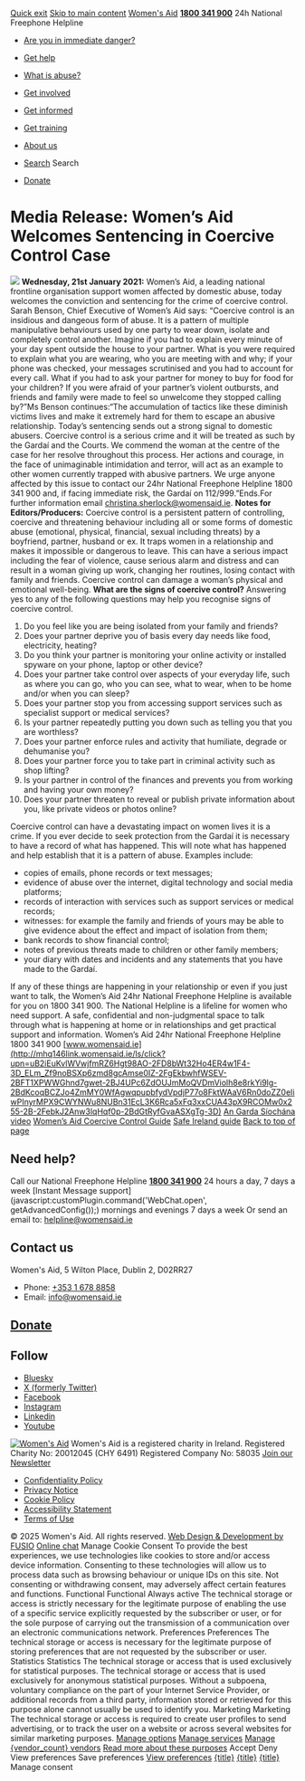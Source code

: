 [Quick exit](https://www.womensaid.ie/get-informed/news-events/media-releases/womens-aid-welcomes-sentencing-in-coercive-control-case/#exit)
[Skip to main content](https://www.womensaid.ie/get-informed/news-events/media-releases/womens-aid-welcomes-sentencing-in-coercive-control-case/#pagecontent "Skip to main content")
[Women's Aid](https://www.womensaid.ie/)
**[1800 341 900](tel:1800341900)** 24h National Freephone Helpline
  * [Are you in immediate danger?](https://www.womensaid.ie/are-you-in-immediate-danger/)
  * [Get help](https://www.womensaid.ie/get-help/)
  * [What is abuse?](https://www.womensaid.ie/what-is-abuse/)
  * [Get involved](https://www.womensaid.ie/get-involved/)
  * [Get informed](https://www.womensaid.ie/get-informed/)
  * [Get training](https://www.womensaid.ie/get-training/)
  * [About us](https://www.womensaid.ie/about-us/)


  * [Search](https://www.womensaid.ie/get-informed/news-events/media-releases/womens-aid-welcomes-sentencing-in-coercive-control-case/)
Search
  * [Donate](https://www.womensaid.ie/get-involved/donate/)


# Media Release: Women’s Aid Welcomes Sentencing in Coercive Control Case
![](https://www.womensaid.ie/app/uploads/2023/05/160331553132636610.jpg)
**Wednesday, 21st January 2021:** Women’s Aid, a leading national frontline organisation support women affected by domestic abuse, today welcomes the conviction and sentencing for the crime of coercive control. Sarah Benson, Chief Executive of Women’s Aid says:
“Coercive control is an insidious and dangeous form of abuse. It is a pattern of multiple manipulative behaviours used by one party to wear down, isolate and completely control another. Imagine if you had to explain every minute of your day spent outside the house to your partner. What is you were required to explain what you are wearing, who you are meeting with and why; if your phone was checked, your messages scrutinised and you had to account for every call. What if you had to ask your partner for money to buy for food for your children? If you were afraid of your partner’s violent outbursts, and friends and family were made to feel so unwelcome they stopped calling by?”Ms Benson continues:“The accumulation of tactics like these diminish victims lives and make it extremely hard for them to escape an abusive relationship. Today’s sentencing sends out a strong signal to domestic abusers. Coercive control is a serious crime and it will be treated as such by the Gardaí and the Courts. We commend the woman at the centre of the case for her resolve throughout this process. Her actions and courage, in the face of unimaginable intimidation and terror, will act as an example to other women currently trapped with abusive partners. We urge anyone affected by this issue to contact our 24hr National Freephone Helpline 1800 341 900 and, if facing immediate risk, the Gardaí on 112/999.”Ends.For further information email christina.sherlock@womensaid.ie. **Notes for Editors/Producers:** Coercive control is a persistent pattern of controlling, coercive and threatening behaviour including all or some forms of domestic abuse (emotional, physical, financial, sexual including threats) by a boyfriend, partner, husband or ex. It traps women in a relationship and makes it impossible or dangerous to leave.
This can have a serious impact including the fear of violence, cause serious alarm and distress and can result in a woman giving up work, changing her routines, losing contact with family and friends. Coercive control can damage a woman’s physical and emotional well-being.
**What are the signs of coercive control?**
Answering yes to any of the following questions may help you recognise signs of coercive control.
  1. Do you feel like you are being isolated from your family and friends?
  2. Does your partner deprive you of basis every day needs like food, electricity, heating?
  3. Do you think your partner is monitoring your online activity or installed spyware on your phone, laptop or other device?
  4. Does your partner take control over aspects of your everyday life, such as where you can go, who you can see, what to wear, when to be home and/or when you can sleep?
  5. Does your partner stop you from accessing support services such as specialist support or medical services?
  6. Is your partner repeatedly putting you down such as telling you that you are worthless?
  7. Does your partner enforce rules and activity that humiliate, degrade or dehumanise you?
  8. Does your partner force you to take part in criminal activity such as shop lifting?
  9. Is your partner in control of the finances and prevents you from working and having your own money?
  10. Does your partner threaten to reveal or publish private information about you, like private videos or photos online?


Coercive control can have a devastating impact on women lives it is a crime. If you ever decide to seek protection from the Gardaí it is necessary to have a record of what has happened. This will note what has happened and help establish that it is a pattern of abuse.
Examples include:
  * copies of emails, phone records or text messages;
  * evidence of abuse over the internet, digital technology and social media platforms;
  * records of interaction with services such as support services or medical records;
  * witnesses: for example the family and friends of yours may be able to give evidence about the effect and impact of isolation from them;
  * bank records to show financial control;
  * notes of previous threats made to children or other family members;
  * your diary with dates and incidents and any statements that you have made to the Gardaí.


If any of these things are happening in your relationship or even if you just want to talk, the Women’s Aid 24hr National Freephone Helpline is available for you on 1800 341 900. The National Helpline is a lifeline for women who need support. A safe, confidential and non-judgmental space to talk through what is happening at home or in relationships and get practical support and information. 
Women’s Aid 24hr National Freephone Helpline 1800 341 900 [www.womensaid.ie](http://mhq146link.womensaid.ie/ls/click?upn=uB2iEuKvlWVwjfmRZ6Hgt98AO-2FD8bWt32Ho4ER4w1F4-3D_ELm_Zf9noBSXp6zmd8gcAmse0IZ-2FgEkbwhfWSEV-2BFT1XPWWGhnd7gwet-2BJ4UPc6ZdOUJmMoQVDmViolh8e8rkYi9lg-2BdKcoqBCZJo4ZmMY0WfAgwqpupbfydVpdjP77o8FktWAaV6Rn0doZZ0eIiwPInyrMPX9CWYNWu8NUBn31EcL3K6Rca5xFq3xxCUA43pX9RCOMw0x255-2B-2FebkJ2Anw3lqHqf0p-2BdGtRyfGvaASXgTg-3D)
[An Garda Síochána video](http://mhq146link.womensaid.ie/ls/click?upn=dzys9oEMACnhhrfSbxnCNP1RocyhoZXkLJExR31OGOYKw2QG6TYH9rVxMPWCcoOk3og7uxIUjNuUcGbfSEnXkGj17MAoSf19-2B2oDAzZPbdtlXa5g8UIiUX4woijjTYMB3pDNUIz19nDP8h5D-2BP7RcXWRz-2BHfbkpOUxoM4eESPN8-3DZabj_Zf9noBSXp6zmd8gcAmse0IZ-2FgEkbwhfWSEV-2BFT1XPWWGhnd7gwet-2BJ4UPc6ZdOUJmMoQVDmViolh8e8rkYi9lgcsMAlgUcYMkNEh5RC4aWEqXo1p8zv44zI3du5T2mz5UKAKvS0DXMwM7kh6JhaJyyCcZtHY6b6UX9QVd4aNmwwg5H8iitUzmKJWSkcMMdFXMEU5cafltYQwMj21d5T-2F9Q2-2FuFCh-2BNXr6YkVMvtKw5g-3D)
[Women’s Aid Coercive Control Guide](https://www.womensaid.ie/what-is-abuse/types-of-abuse/coercive-control/)
[Safe Ireland guide](http://mhq146link.womensaid.ie/ls/click?upn=dzys9oEMACnhhrfSbxnCNAp6xNTMPmDEmCcMIrwg6CDGswpYc2z5Gh3vi8BRS045cFqcCqtzYKh0FuUeFGFPFX0bOEg3NPHNRP6g3I2OfhxXneabkBlA5HVVkoOMsy2-2F9yxO_Zf9noBSXp6zmd8gcAmse0IZ-2FgEkbwhfWSEV-2BFT1XPWWGhnd7gwet-2BJ4UPc6ZdOUJmMoQVDmViolh8e8rkYi9lnY1YQqNqb79B6r-2BrdVWO8W1-2F6NCqS0sQNsWmy5OmGagoR8boJ6L15Cu13CwOmPPFsbLYjsVV1uM7vIgd4MMFZ9y-2FTjACm59JxLErKR6wvzguxe0T89JDJ-2FYdMhd3FelrNGguv9N8ySOw3U9rs43Tgk-3D)
[Back to top of page](https://www.womensaid.ie/get-informed/news-events/media-releases/womens-aid-welcomes-sentencing-in-coercive-control-case/#top)
## Need help?
Call our National Freephone Helpline **[1800 341 900](tel:1800341900)** 24 hours a day, 7 days a week 
[Instant Message support](javascript:customPlugin.command\('WebChat.open', getAdvancedConfig\(\)\);) mornings and evenings 7 days a week
Or send an email to: helpline@womensaid.ie
## Contact us
Women's Aid, 5 Wilton Place, Dublin 2, D02RR27
  * Phone: [+353 1 678 8858](tel:+35316788858)
  * Email: info@womensaid.ie


## [Donate](https://www.womensaid.ie/get-involved/donate/)
## Follow
  * [Bluesky](https://bsky.app/profile/womensaidireland.bsky.social)
  * [X (formerly Twitter)](https://x.com/Womens_Aid)
  * [Facebook](https://www.facebook.com/womensaid.ie)
  * [Instagram](https://www.instagram.com/womens.aid)
  * [Linkedin](https://www.linkedin.com/company/women's-aid/)
  * [Youtube](https://www.youtube.com/@womensaidireland)


[![Women's Aid](https://www.womensaid.ie/app/themes/womensaidsage9/resources/assets/img/womens-aid-logo-white.svg)](https://www.womensaid.ie/get-informed/news-events/media-releases/womens-aid-welcomes-sentencing-in-coercive-control-case/)
Women's Aid is a registered charity in Ireland.
Registered Charity No: 20012045 (CHY 6491) Registered Company No: 58035
[Join our Newsletter](https://www.womensaid.ie/get-informed/news-events/newsletter/)
  * [Confidentiality Policy](https://www.womensaid.ie/about-us/compliance/confidentiality-policy/)
  * [Privacy Notice](https://www.womensaid.ie/about-us/compliance/privacy-notice/)
  * [Cookie Policy](https://www.womensaid.ie/about-us/compliance/cookie-policy/)
  * [Accessibility Statement](https://www.womensaid.ie/about-us/compliance/accessibility-statement/)
  * [Terms of Use](https://www.womensaid.ie/about-us/compliance/terms-of-use/)


© 2025 Women's Aid. All rights reserved. [Web Design & Development by FUSIO](https://www.fusio.net/?utm_source=WomensAid&utm_medium=Website&utm_campaign=ClientLinks)
[Online chat](https://www.womensaid.ie/get-informed/news-events/media-releases/womens-aid-welcomes-sentencing-in-coercive-control-case/#chat)
Manage Cookie Consent
To provide the best experiences, we use technologies like cookies to store and/or access device information. Consenting to these technologies will allow us to process data such as browsing behaviour or unique IDs on this site. Not consenting or withdrawing consent, may adversely affect certain features and functions.
Functional Functional Always active 
The technical storage or access is strictly necessary for the legitimate purpose of enabling the use of a specific service explicitly requested by the subscriber or user, or for the sole purpose of carrying out the transmission of a communication over an electronic communications network.
Preferences Preferences
The technical storage or access is necessary for the legitimate purpose of storing preferences that are not requested by the subscriber or user.
Statistics Statistics
The technical storage or access that is used exclusively for statistical purposes. The technical storage or access that is used exclusively for anonymous statistical purposes. Without a subpoena, voluntary compliance on the part of your Internet Service Provider, or additional records from a third party, information stored or retrieved for this purpose alone cannot usually be used to identify you.
Marketing Marketing
The technical storage or access is required to create user profiles to send advertising, or to track the user on a website or across several websites for similar marketing purposes.
[Manage options](https://www.womensaid.ie/get-informed/news-events/media-releases/womens-aid-welcomes-sentencing-in-coercive-control-case/) [Manage services](https://www.womensaid.ie/get-informed/news-events/media-releases/womens-aid-welcomes-sentencing-in-coercive-control-case/) [Manage {vendor_count} vendors](https://www.womensaid.ie/get-informed/news-events/media-releases/womens-aid-welcomes-sentencing-in-coercive-control-case/) [Read more about these purposes](https://cookiedatabase.org/tcf/purposes/)
Accept Deny View preferences Save preferences [View preferences](https://www.womensaid.ie/get-informed/news-events/media-releases/womens-aid-welcomes-sentencing-in-coercive-control-case/)
[{title}](https://www.womensaid.ie/get-informed/news-events/media-releases/womens-aid-welcomes-sentencing-in-coercive-control-case/) [{title}](https://www.womensaid.ie/get-informed/news-events/media-releases/womens-aid-welcomes-sentencing-in-coercive-control-case/) [{title}](https://www.womensaid.ie/get-informed/news-events/media-releases/womens-aid-welcomes-sentencing-in-coercive-control-case/)
Manage consent
